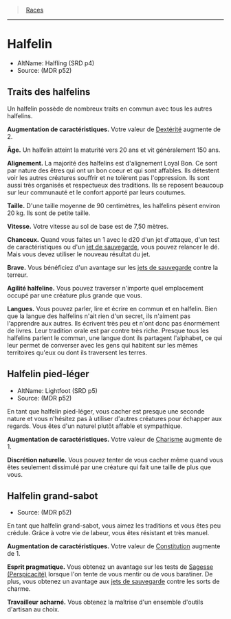 
<!--RaceItem-->

> <!--ParentNameLink-->[Races](races_hd.md#)<!--/ParentNameLink-->

---

# <!--Name-->Halfelin<!--/Name-->

- AltName: <!--AltName-->Halfling (SRD p4)<!--/AltName-->
- Source: <!--Source-->(MDR p52)<!--/Source-->

## Traits des halfelins

Un halfelin possède de nombreux traits en commun avec tous les autres halfelins.

**Augmentation de caractéristiques.** Votre valeur de [Dextérité] augmente de <!--DexterityBonus-->2<!--/DexterityBonus-->.

**Âge.** Un halfelin atteint la maturité vers 20 ans et vit généralement 150 ans.

**Alignement.** La majorité des halfelins est d'alignement Loyal Bon. Ce sont par nature des êtres qui ont un bon coeur et qui sont affables. Ils détestent voir les autres créatures souffrir et ne tolèrent pas l'oppression. Ils sont aussi très organisés et respectueux des traditions. Ils se reposent beaucoup sur leur communauté et le confort apporté par leurs coutumes.

**Taille.** D'une taille moyenne de 90 centimètres, les halfelins pèsent environ 20 kg. Ils sont de petite taille.

**Vitesse.** Votre vitesse au sol de base est de 7,50 mètres.

**Chanceux.** Quand vous faites un 1 avec le d20 d'un jet d'attaque, d'un test de caractéristiques ou d'un [jet de sauvegarde], vous pouvez relancer le dé. Mais vous devez utiliser le nouveau résultat du jet.

**Brave.** Vous bénéficiez d'un avantage sur les [jets de sauvegarde] contre la terreur.

**Agilité halfeline.** Vous pouvez traverser n'importe quel emplacement occupé par une créature plus grande que vous.

**Langues.** Vous pouvez parler, lire et écrire en commun et en halfelin. Bien que la langue des halfelins n'ait rien d'un secret, ils n'aiment pas l'apprendre aux autres. Ils écrivent très peu et n'ont donc pas énormément de livres. Leur tradition orale est par contre très riche. Presque tous les halfelins parlent le commun, une langue dont ils partagent l'alphabet, ce qui leur permet de converser avec les gens qui habitent sur les mêmes territoires qu'eux ou dont ils traversent les terres.

<!--RaceItem-->

## <!--Name-->Halfelin pied-léger<!--/Name-->

- AltName: <!--AltName-->Lightfoot (SRD p5)<!--/AltName-->
- Source: <!--Source-->(MDR p52)<!--/Source-->

En tant que halfelin pied-léger, vous cacher est presque une seconde nature et vous n'hésitez pas à utiliser d'autres créatures pour échapper aux regards. Vous êtes d'un naturel plutôt affable et sympathique.

**Augmentation de caractéristiques.** Votre valeur de [Charisme] augmente de <!--CharismaBonus-->1<!--/CharismaBonus-->.

**Discrétion naturelle.** Vous pouvez tenter de vous cacher même quand vous êtes seulement dissimulé par une créature qui fait une taille de plus que vous.

<!--/RaceItem-->

<!--RaceItem-->

## <!--Name-->Halfelin grand-sabot<!--/Name-->

- Source: <!--Source-->(MDR p52)<!--/Source-->

En tant que halfelin grand-sabot, vous aimez les traditions et vous êtes peu crédule. Grâce à votre vie de labeur, vous êtes résistant et très manuel.

**Augmentation de caractéristiques.** Votre valeur de [Constitution] augmente de <!--ConstitutionBonus-->1<!--/ConstitutionBonus-->.

**Esprit pragmatique.** Vous obtenez un avantage sur  les tests de [Sagesse (Perspicacité)] lorsque l'on tente de vous mentir ou de vous baratiner. De plus, vous obtenez un avantage aux [jets de sauvegarde] contre les sorts de charme.

**Travailleur acharné.** Vous obtenez la maîtrise d'un ensemble d'outils d'artisan au choix.

<!--/RaceItem-->

<!--/RaceItem-->

[Force]: abilities_strength_hd.md
[Dextérité]: abilities_dexterity_hd.md
[Constitution]: abilities_constitution_hd.md
[Intelligence]: abilities_intelligence_hd.md
[Sagesse]: abilities_wisdom_hd.md
[Charisme]: abilities_charisma_hd.md
[jet de sauvegarde]: abilities_hd.md#jets-de-sauvegarde
[jets de sauvegarde]: abilities_hd.md#jets-de-sauvegarde

[Perspicacité]: abilities_wisdom_hd.md#perspicacité

[Sagesse (Perspicacité)]: abilities_wisdom_hd.md#perspicacité




